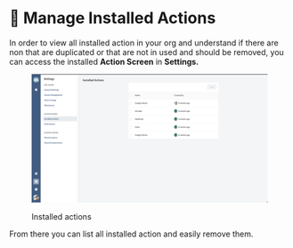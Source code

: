 # 💼 Manage Installed Actions

In order to view all installed action in your org and understand if there are non that are duplicated or that are not in used and should be removed, you can access the installed **Action Screen** in **Settings.**

<figure><img src="../.gitbook/assets/image (1).png" alt=""><figcaption><p>Installed actions</p></figcaption></figure>

From there you can list all installed action and easily remove them.
